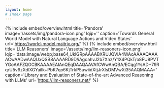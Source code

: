 ```yaml
---
layout: home
# Index page
---
```

{% include embed/overview.html title='Pandora'
                               image='/assets/img/pandora-icon.png'
                               lqip=''
                               caption='Towards General World Model with Natural Language Actions and Video States'
                               url='https://world-model.maitrix.org/' %}
{% include embed/overview.html title='LLM Reasoners'
                               image='/assets/img/llm-reasoners-icon.png'
                               lqip='data:image/webp;base64,UklGRpAAAABXRUJQVlA4WAoAAAAQAAAACwAADwAAQUxQSB8AAAARD9D/iAgoahvJ2b7Xhz/Y1X4PQkT/o8FU8PVTYGoAAFZQOCBKAAAAEAIAnQEqDAAQAAVAfCWwAnQBA/ECqg1YsAD+79RqrU5v9zXdlXGYaiIk+PbK7qo6KjTrkP5uwiidXtjJrXlsDMVwXi35AAQMAAA='
                               caption='Library and Evaluation of State-of-the-art Advanced Reasoning with LLMs'
                               url='https://llm-reasoners.net/' %}